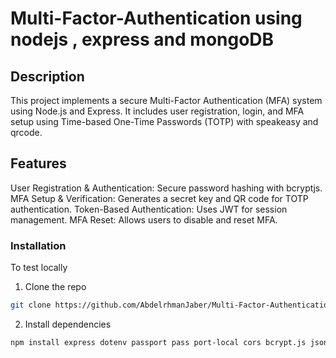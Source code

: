 # Multi-Factor-Authentication using nodejs , express and mongoDB

## Description
This project implements a secure Multi-Factor Authentication (MFA) system using Node.js and Express. It includes user registration, login, and MFA setup using Time-based One-Time Passwords (TOTP) with speakeasy and qrcode.

## Features
User Registration & Authentication: Secure password hashing with bcryptjs.
MFA Setup & Verification: Generates a secret key and QR code for TOTP authentication.
Token-Based Authentication: Uses JWT for session management.
MFA Reset: Allows users to disable and reset MFA.

### Installation

To test locally 

1. Clone the repo
```sh
git clone https://github.com/AbdelrhmanJaber/Multi-Factor-Authentication.git
```

2. Install dependencies

```sh
npm install express dotenv passport pass port-local cors bcrypt.js jsonwebtoken mongoose speakeasy qrcode express-session nodemon 
```

